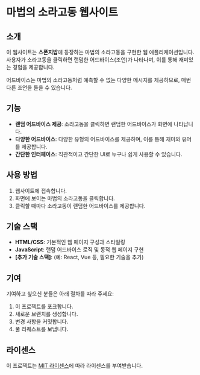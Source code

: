 # 마법의 소라고동 웹사이트

## 소개

이 웹사이트는 **스폰지밥**에 등장하는 마법의 소라고동을 구현한 웹 애플리케이션입니다. 사용자가 소라고동을 클릭하면 랜덤한 어드바이스(조언)가 나타나며, 이를 통해 재미있는 경험을 제공합니다.

어드바이스는 마법의 소라고동처럼 예측할 수 없는 다양한 메시지를 제공하므로, 매번 다른 조언을 들을 수 있습니다.

## 기능

- **랜덤 어드바이스 제공**: 소라고동을 클릭하면 랜덤한 어드바이스가 화면에 나타납니다.
- **다양한 어드바이스**: 다양한 유형의 어드바이스를 제공하며, 이를 통해 재미와 유머를 제공합니다.
- **간단한 인터페이스**: 직관적이고 간단한 UI로 누구나 쉽게 사용할 수 있습니다.

## 사용 방법

1. 웹사이트에 접속합니다.
2. 화면에 보이는 마법의 소라고동을 클릭합니다.
3. 클릭할 때마다 소라고동이 랜덤한 어드바이스를 제공합니다.

## 기술 스택

- **HTML/CSS**: 기본적인 웹 페이지 구성과 스타일링
- **JavaScript**: 랜덤 어드바이스 로직 및 동적 웹 페이지 구현
- **[추가 기술 스택]**: (예: React, Vue 등, 필요한 기술을 추가)

## 기여

기여하고 싶으신 분들은 아래 절차를 따라 주세요:

1. 이 프로젝트를 포크합니다.
2. 새로운 브랜치를 생성합니다.
3. 변경 사항을 커밋합니다.
4. 풀 리퀘스트를 보냅니다.

## 라이센스

이 프로젝트는 [MIT 라이센스](LICENSE)에 따라 라이센스를 부여받습니다.
